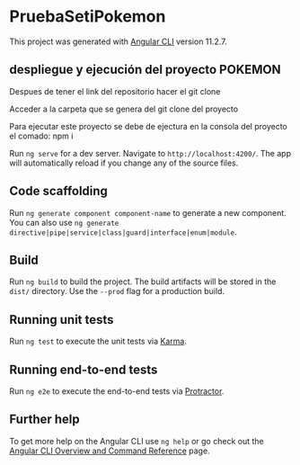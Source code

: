 # PruebaSetiPokemon

This project was generated with [Angular CLI](https://github.com/angular/angular-cli) version 11.2.7.

## despliegue y ejecución del proyecto POKEMON

Despues de tener el link del repositorio hacer el git clone

Acceder a la carpeta que se genera del git clone del proyecto

Para ejecutar este proyecto se debe de ejectura en la consola del proyecto el comado: npm i

Run `ng serve` for a dev server. Navigate to `http://localhost:4200/`. The app will automatically reload if you change any of the source files.

## Code scaffolding

Run `ng generate component component-name` to generate a new component. You can also use `ng generate directive|pipe|service|class|guard|interface|enum|module`.

## Build

Run `ng build` to build the project. The build artifacts will be stored in the `dist/` directory. Use the `--prod` flag for a production build.

## Running unit tests

Run `ng test` to execute the unit tests via [Karma](https://karma-runner.github.io).

## Running end-to-end tests

Run `ng e2e` to execute the end-to-end tests via [Protractor](http://www.protractortest.org/).

## Further help

To get more help on the Angular CLI use `ng help` or go check out the [Angular CLI Overview and Command Reference](https://angular.io/cli) page.
